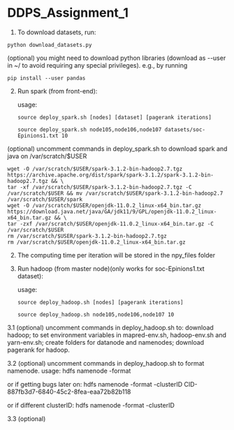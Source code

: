 # DDPS_Assignment_1


1. To download datasets, run:

```console
python download_datasets.py
```

(optional) you might need to download python libraries (download as --user in ~/ to avoid requiring any special privileges). e.g., by running 

```console
pip install --user pandas
```

2. Run spark (from front-end):

	usage: 
    
    ```console
    source deploy_spark.sh [nodes] [dataset] [pagerank iterations]
    ```

    ```console
    source deploy_spark.sh node105,node106,node107 datasets/soc-Epinions1.txt 10
    ```

(optional) uncomment commands in deploy_spark.sh to download spark and java on /var/scratch/$USER
```console
wget -O /var/scratch/$USER/spark-3.1.2-bin-hadoop2.7.tgz https://archive.apache.org/dist/spark/spark-3.1.2/spark-3.1.2-bin-hadoop2.7.tgz && \
tar -xf /var/scratch/$USER/spark-3.1.2-bin-hadoop2.7.tgz -C /var/scratch/$USER && mv /var/scratch/$USER/spark-3.1.2-bin-hadoop2.7 /var/scratch/$USER/spark
wget -O /var/scratch/$USER/openjdk-11.0.2_linux-x64_bin.tar.gz https://download.java.net/java/GA/jdk11/9/GPL/openjdk-11.0.2_linux-x64_bin.tar.gz && \
tar -zxf /var/scratch/$USER/openjdk-11.0.2_linux-x64_bin.tar.gz -C /var/scratch/$USER
rm /var/scratch/$USER/spark-3.1.2-bin-hadoop2.7.tgz
rm /var/scratch/$USER/openjdk-11.0.2_linux-x64_bin.tar.gz
```
2. The computing time per iteration will be stored in the npy_files folder

3. Run hadoop (from master node)(only works for soc-Epinions1.txt dataset):

    usage: 

    ```console 
    source deploy_hadoop.sh [nodes] [pagerank iterations]
    ```
    ```console
    source deploy_hadoop.sh node105,node106,node107 10
    ```

3.1 (optional) uncomment commands in deploy_hadoop.sh to: download hadoop; to set environment variables in mapred-env.sh, hadoop-env.sh and yarn-env.sh; create folders for datanode and namenodes; download pagerank for hadoop.

3.2 (optional) uncomment commands in deploy_hadoop.sh to format namenode.
usage: hdfs namenode -format

or if getting bugs later on: hdfs namenode -format -clusterID CID-887fb3d7-6840-45c2-8fea-eaa72b82b118

or if different clusterID: hdfs namenode -format -clusterID <clusterID>

3.3 (optional) 
